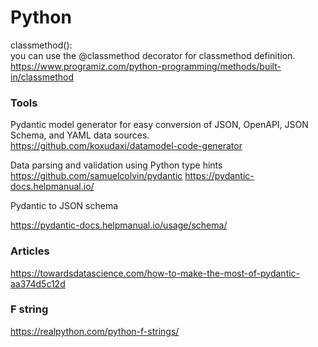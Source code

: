 # Python


classmethod():
<br>
you can use the @classmethod decorator for classmethod definition.
<br>
https://www.programiz.com/python-programming/methods/built-in/classmethod



### Tools

Pydantic model generator for easy conversion of JSON, OpenAPI, JSON Schema, and YAML data sources. 
<br>
https://github.com/koxudaxi/datamodel-code-generator


Data parsing and validation using Python type hints 
 <br>
https://github.com/samuelcolvin/pydantic
https://pydantic-docs.helpmanual.io/


Pydantic to JSON schema

https://pydantic-docs.helpmanual.io/usage/schema/


### Articles

https://towardsdatascience.com/how-to-make-the-most-of-pydantic-aa374d5c12d


### F string
https://realpython.com/python-f-strings/
